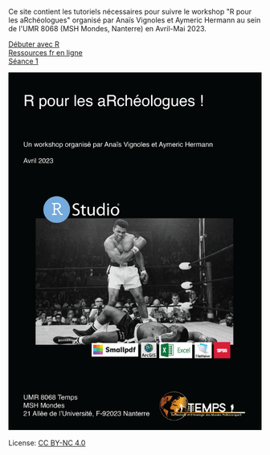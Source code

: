 Ce site contient les tutoriels nécessaires pour suivre le workshop "R pour les aRchéologues" organisé par Anaïs Vignoles et Aymeric Hermann au sein de l'UMR 8068 (MSH Mondes, Nanterre) en Avril-Mai 2023.  

[Débuter avec R](seance-0_debuter_avec_R.html)  
[Ressources fr en ligne](seance-0_ressources-en-ligne.html)  
[Séance 1](seance-1.html)  


![image](poster.png)


License: [CC BY-NC 4.0](https://creativecommons.org/licenses/by-nc/4.0/)
